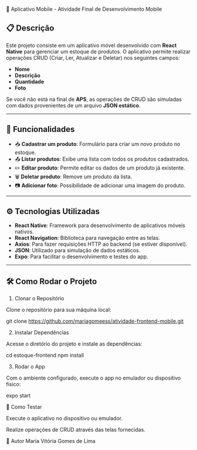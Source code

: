  📱 Aplicativo Mobile - Atividade Final de Desenvolvimento Mobile

## 📋 Descrição

Este projeto consiste em um aplicativo móvel desenvolvido com **React Native** para gerenciar um estoque de produtos. O aplicativo permite realizar operações CRUD (Criar, Ler, Atualizar e Deletar) nos seguintes campos:

- **Nome**
- **Descrição**
- **Quantidade**
- **Foto**

Se você não está na final de **APS**, as operações de CRUD são simuladas com dados provenientes de um arquivo **JSON estático**.

---

## 🚀 Funcionalidades

- 📥 **Cadastrar um produto**: Formulário para criar um novo produto no estoque.
- 📤 **Listar produtos**: Exibe uma lista com todos os produtos cadastrados.
- ✏️ **Editar produto**: Permite editar os dados de um produto já existente.
- 🗑️ **Deletar produto**: Remove um produto da lista.
- 📷 **Adicionar foto**: Possibilidade de adicionar uma imagem do produto.

---

## ⚙️ Tecnologias Utilizadas

- **React Native**: Framework para desenvolvimento de aplicativos móveis nativos.
- **React Navigation**: Biblioteca para navegação entre as telas.
- **Axios**: Para fazer requisições HTTP ao backend (se estiver disponível).
- **JSON**: Utilizado para simulação de dados estáticos.
- **Expo**: Para facilitar o desenvolvimento e testes do app.

---

## 🛠️ Como Rodar o Projeto

1. Clonar o Repositório

Clone o repositório para sua máquina local:


git clone https://github.com/mariagomeess/atividade-frontend-mobile.git

2. Instalar Dependências

Acesse o diretório do projeto e instale as dependências:

cd estoque-frontend
npm install

3. Rodar o App
   
Com o ambiente configurado, execute o app no emulador ou dispositivo físico:

expo start

🔧 Como Testar

Execute o aplicativo no dispositivo ou emulador.

Realize operações de CRUD através das telas fornecidas.

👤 Autor
Maria Vitória Gomes de Lima

